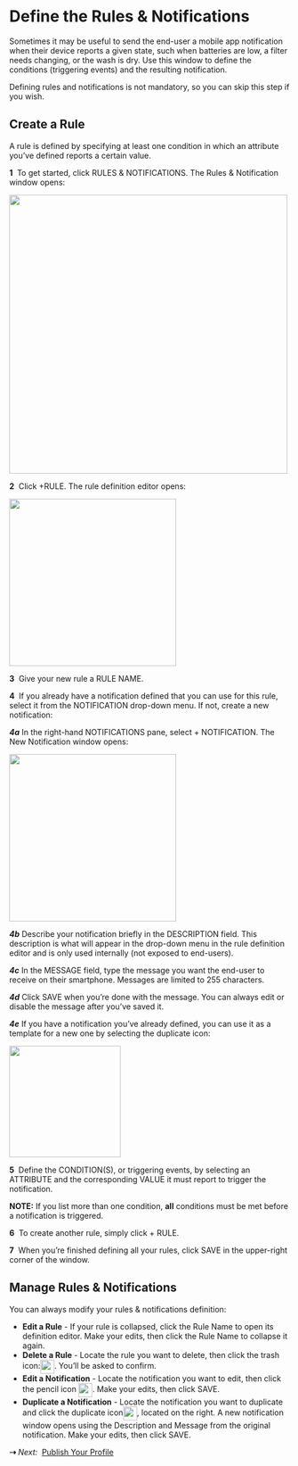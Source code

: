 # Define the Rules & Notifications

Sometimes it may be useful to send the end-user a mobile app notification when their device reports a given state, such when batteries are low, a filter needs changing, or the wash is dry. Use this window to define the conditions (triggering events) and the resulting notification.

Defining rules and notifications is not mandatory, so you can skip this step if you wish.

## Create a Rule

A rule is defined by specifying at least one condition in which an attribute you’ve defined reports a certain value.

**1**&nbsp;&nbsp;To get started, click RULES & NOTIFICATIONS. The Rules & Notification window opens:

<img src="../img/Rules-Notifications.png" width="500" style="vertical-align:middle;margin:0px 0px;border:none">
   
**2**&nbsp;&nbsp;Click +RULE. The rule definition editor opens:

<img src="../img/NewRule.png" width="300" style="vertical-align:middle;margin:0px 0px;border:none">

**3**&nbsp;&nbsp;Give your new rule a RULE NAME.

**4**&nbsp;&nbsp;If you already have a notification defined that you can use for this rule, select it from the NOTIFICATION drop-down menu. If not, create a new notification:

***4a*** In the right-hand NOTIFICATIONS pane, select + NOTIFICATION. The New Notification window opens:

<img src="../img/NewNotification.png" width="300" style="vertical-align:middle;margin:0px 0px;border:none">

***4b*** Describe your notification briefly in the DESCRIPTION field. This description is what will appear in the drop-down menu in the rule definition editor and is only used internally (not exposed to end-users).

***4c*** In the MESSAGE field, type the message you want the end-user to receive on their smartphone. Messages are limited to 255 characters.

***4d*** Click SAVE when you’re done with the message. You can always edit or disable the message after you’ve saved it.

***4e*** If you have a notification you’ve already defined, you can use it as a template for a new one by selecting the duplicate icon:

<img src="../img/DupNotification.png" width="200" style="vertical-align:middle;margin:0px 0px;border:none">

**5**&nbsp;&nbsp;Define the CONDITION(S), or triggering events, by selecting an ATTRIBUTE and the corresponding VALUE it must report to trigger the notification.

<div class="af-callout">
<div class="callout-text">
<p><strong>NOTE:</strong> If you list more than one condition, <strong>all</strong> conditions must be met before a notification is triggered.
</div>
</div>

**6**&nbsp;&nbsp;To create another rule, simply click + RULE.

**7**&nbsp;&nbsp;When you’re finished defining all your rules, click SAVE in the upper-right corner of the window.

## Manage Rules & Notifications

You can always modify your rules & notifications definition:
<ul>
<li>
<strong>Edit a Rule</strong> - If your rule is collapsed, click the Rule Name to open its definition editor. Make your edits, then click the Rule Name to collapse it again.
</li><li>
<strong>Delete a Rule</strong> - Locate the rule you want to delete, then click the trash icon:<img src="../img/TrashIconWhite.png" width="25" style="vertical-align:middle;margin:0px 0px;border:none">. You’ll be asked to confirm.
</li><li>
<strong>Edit a Notification</strong> - Locate the notification you want to edit, then click the pencil icon <img src="../img/PencilIconWhite.png" width="25" style="vertical-align:middle;margin:0px 0px;border:none">. Make your edits, then click SAVE.
</li><li>
<strong>Duplicate a Notification</strong> - Locate the notification you want to duplicate and click the duplicate icon<img src="../img/DupIcon.png" width="25" style="vertical-align:middle;margin:0px 0px;border:none">, located on the right. A new notification window opens using the Description and Message from the original notification. Make your edits, then click SAVE.
</li></ul>


<strong>&#8674;</strong> <em>Next:</em>&nbsp;&nbsp;[Publish Your Profile](../Publish)
